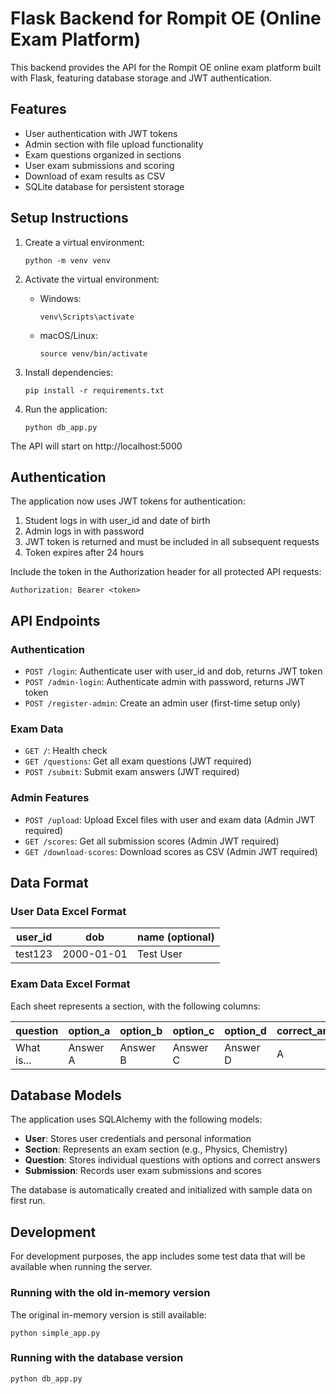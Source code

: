 # Flask Backend for Rompit OE (Online Exam Platform)

This backend provides the API for the Rompit OE online exam platform built with Flask, featuring database storage and JWT authentication.

## Features

- User authentication with JWT tokens
- Admin section with file upload functionality
- Exam questions organized in sections
- User exam submissions and scoring
- Download of exam results as CSV
- SQLite database for persistent storage

## Setup Instructions

1. Create a virtual environment:

   ```
   python -m venv venv
   ```

2. Activate the virtual environment:

   - Windows:
     ```
     venv\Scripts\activate
     ```
   - macOS/Linux:
     ```
     source venv/bin/activate
     ```

3. Install dependencies:

   ```
   pip install -r requirements.txt
   ```

4. Run the application:
   ```
   python db_app.py
   ```

The API will start on http://localhost:5000

## Authentication

The application now uses JWT tokens for authentication:

1. Student logs in with user_id and date of birth
2. Admin logs in with password
3. JWT token is returned and must be included in all subsequent requests
4. Token expires after 24 hours

Include the token in the Authorization header for all protected API requests:

```
Authorization: Bearer <token>
```

## API Endpoints

### Authentication

- `POST /login`: Authenticate user with user_id and dob, returns JWT token
- `POST /admin-login`: Authenticate admin with password, returns JWT token
- `POST /register-admin`: Create an admin user (first-time setup only)

### Exam Data

- `GET /`: Health check
- `GET /questions`: Get all exam questions (JWT required)
- `POST /submit`: Submit exam answers (JWT required)

### Admin Features

- `POST /upload`: Upload Excel files with user and exam data (Admin JWT required)
- `GET /scores`: Get all submission scores (Admin JWT required)
- `GET /download-scores`: Download scores as CSV (Admin JWT required)

## Data Format

### User Data Excel Format

| user_id | dob        | name (optional) |
| ------- | ---------- | --------------- |
| test123 | 2000-01-01 | Test User       |

### Exam Data Excel Format

Each sheet represents a section, with the following columns:

| question   | option_a | option_b | option_c | option_d | correct_answer |
| ---------- | -------- | -------- | -------- | -------- | -------------- |
| What is... | Answer A | Answer B | Answer C | Answer D | A              |

## Database Models

The application uses SQLAlchemy with the following models:

- **User**: Stores user credentials and personal information
- **Section**: Represents an exam section (e.g., Physics, Chemistry)
- **Question**: Stores individual questions with options and correct answers
- **Submission**: Records user exam submissions and scores

The database is automatically created and initialized with sample data on first run.

## Development

For development purposes, the app includes some test data that will be available when running the server.

### Running with the old in-memory version

The original in-memory version is still available:

```
python simple_app.py
```

### Running with the database version

```
python db_app.py
```
